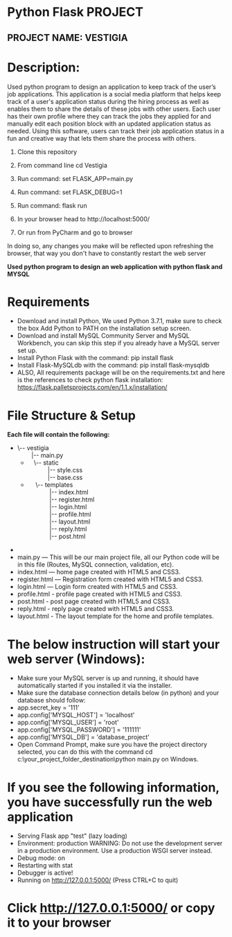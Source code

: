 # Python Flask PROJECT

## PROJECT NAME: VESTIGIA

# Description:
Used python program to design an application to keep track of the user’s job applications. This application is a social media platform that helps keep track of a user's application status during the hiring process as well as enables them to share the details of these jobs with other users. Each user has their own profile where they can track the jobs they applied for and manually edit each position block with an updated application status as needed. Using this software, users can track their job application status in a fun and creative way that lets them share the process with others.

1. Clone this repository 

2. From command line cd Vestigia

3. Run command: set FLASK_APP=main.py

4. Run command: set FLASK_DEBUG=1

5. Run command: flask run

6. In your browser head to http://localhost:5000/

7. Or run from PyCharm and go to browser

In doing so, any changes you make will be reflected upon refreshing the browser, that way you don't have to constantly restart the web server


**Used python program to design an web application with python flask and MYSQL**

# Requirements

  - Download and install Python, We used Python 3.7.1, make sure to check the box Add Python to PATH on the installation setup screen.
  - Download and install MySQL Community Server and MySQL Workbench, you can skip this step if you already have a MySQL server set up.
  - Install Python Flask with the command: pip install flask
  - Install Flask-MySQLdb with the command: pip install flask-mysqldb
  - ALSO, All requirements package will be on the requirements.txt and here is the references to check python flask installation: https://flask.palletsprojects.com/en/1.1.x/installation/

# File Structure & Setup
**Each file will contain the following:**
* \\-- vestigia
   <br> &emsp; &emsp;|-- main.py
  * &emsp;\\-- static
    <br> &emsp;&emsp; &emsp;|-- style.css
    <br> &emsp;&emsp; &emsp;|-- base.css
  * &emsp; \\-- templates
    <br> &emsp;&emsp; &emsp; |-- index.html
    <br> &emsp;&emsp; &emsp; |-- register.html
    <br> &emsp;&emsp; &emsp; |-- login.html
    <br> &emsp;&emsp; &emsp; |-- profile.html
    <br> &emsp;&emsp; &emsp; |-- layout.html 
    <br> &emsp;&emsp; &emsp; |-- reply.html 
    <br> &emsp;&emsp; &emsp; |-- post.html     
 -
  - main.py — This will be our main project file, all our Python code will be in this file (Routes, MySQL connection, validation, etc).
  - index.html — home page created with HTML5 and CSS3.
  - register.html — Registration form created with HTML5 and CSS3.
  - login.html — Login form created with HTML5 and CSS3.
  - profile.html - profile page created with HTML5 and CSS3.
  - post.html - post page created with HTML5 and CSS3.
  - reply.html - reply page created with HTML5 and CSS3.
  - layout.html - The layout template for the home and profile templates.

# The below instruction will start your web server (Windows):

- Make sure your MySQL server is up and running, it should have automatically started if you installed it via the installer.
- Make sure the database connection details below (in python) and your database should follow:
- app.secret_key = '111'
- app.config['MYSQL_HOST'] = 'localhost'
- app.config['MYSQL_USER'] = 'root'
- app.config['MYSQL_PASSWORD'] = '111111'
- app.config['MYSQL_DB'] = 'database_project'
- Open Command Prompt, make sure you have the project directory selected, you can do this with the command cd c:\your_project_folder_destination\python main.py on Windows.

# If you see the following information, you have successfully run the web application
* Serving Flask app "test" (lazy loading)
 * Environment: production
   WARNING: Do not use the development server in a production environment.
   Use a production WSGI server instead.
 * Debug mode: on
 * Restarting with stat
 * Debugger is active!
 * Running on http://127.0.0.1:5000/ (Press CTRL+C to quit)
# Click http://127.0.0.1:5000/ or copy it to your browser 
